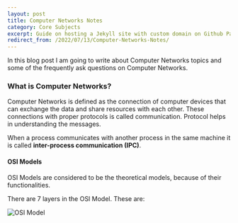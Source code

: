```yaml
---
layout: post
title: Computer Networks Notes
category: Core Subjects
excerpt: Guide on hosting a Jekyll site with custom domain on Github Pages.
redirect_from: /2022/07/13/Computer-Networks-Notes/
---
```


In this blog post I am going to write about Computer Networks topics and some of the frequently ask questions on Computer Networks.

### What is Computer Networks?

Computer Networks is defined as the connection of computer devices that can exchange the data and share resources with each other. These connections with proper protocols is called communication.
Protocol helps in understanding the messages.

When a process communicates with another process in the same machine it is called **inter-process communication (IPC)**.

#### OSI Models

OSI Models are considered to be the theoretical models, because of their functionalities.

There are 7 layers in the OSI Model. These are:

![OSI Model](C:\Users\Abhirup\Desktop\dshubham25\images\blog\1_17Zz6v0HWIzgiOzQYmO6lA.jpeg "OSI Model")